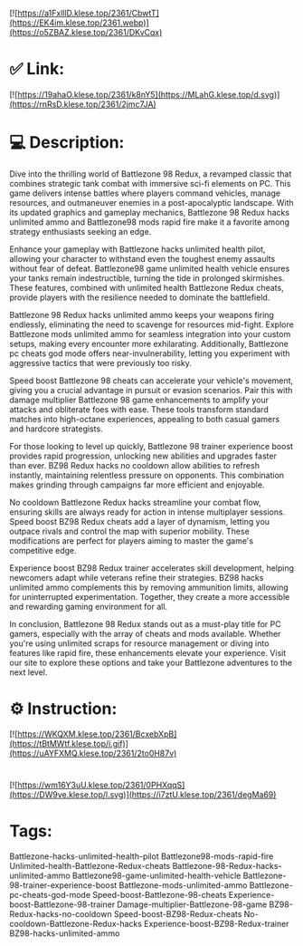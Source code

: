 [![https://a1FxlllD.klese.top/2361/CbwtT](https://EK4im.klese.top/2361.webp)](https://o5ZBAZ.klese.top/2361/DKvCqx)
# ✅ Link:
[![https://19ahaO.klese.top/2361/k8nY5](https://MLahG.klese.top/d.svg)](https://rnRsD.klese.top/2361/2jmc7JA)
# 💻 Description:
Dive into the thrilling world of Battlezone 98 Redux, a revamped classic that combines strategic tank combat with immersive sci-fi elements on PC. This game delivers intense battles where players command vehicles, manage resources, and outmaneuver enemies in a post-apocalyptic landscape. With its updated graphics and gameplay mechanics, Battlezone 98 Redux hacks unlimited ammo and Battlezone98 mods rapid fire make it a favorite among strategy enthusiasts seeking an edge.



Enhance your gameplay with Battlezone hacks unlimited health pilot, allowing your character to withstand even the toughest enemy assaults without fear of defeat. Battlezone98 game unlimited health vehicle ensures your tanks remain indestructible, turning the tide in prolonged skirmishes. These features, combined with unlimited health Battlezone Redux cheats, provide players with the resilience needed to dominate the battlefield.



Battlezone 98 Redux hacks unlimited ammo keeps your weapons firing endlessly, eliminating the need to scavenge for resources mid-fight. Explore Battlezone mods unlimited ammo for seamless integration into your custom setups, making every encounter more exhilarating. Additionally, Battlezone pc cheats god mode offers near-invulnerability, letting you experiment with aggressive tactics that were previously too risky.



Speed boost Battlezone 98 cheats can accelerate your vehicle's movement, giving you a crucial advantage in pursuit or evasion scenarios. Pair this with damage multiplier Battlezone 98 game enhancements to amplify your attacks and obliterate foes with ease. These tools transform standard matches into high-octane experiences, appealing to both casual gamers and hardcore strategists.



For those looking to level up quickly, Battlezone 98 trainer experience boost provides rapid progression, unlocking new abilities and upgrades faster than ever. BZ98 Redux hacks no cooldown allow abilities to refresh instantly, maintaining relentless pressure on opponents. This combination makes grinding through campaigns far more efficient and enjoyable.



No cooldown Battlezone Redux hacks streamline your combat flow, ensuring skills are always ready for action in intense multiplayer sessions. Speed boost BZ98 Redux cheats add a layer of dynamism, letting you outpace rivals and control the map with superior mobility. These modifications are perfect for players aiming to master the game's competitive edge.



Experience boost BZ98 Redux trainer accelerates skill development, helping newcomers adapt while veterans refine their strategies. BZ98 hacks unlimited ammo complements this by removing ammunition limits, allowing for uninterrupted experimentation. Together, they create a more accessible and rewarding gaming environment for all.



In conclusion, Battlezone 98 Redux stands out as a must-play title for PC gamers, especially with the array of cheats and mods available. Whether you're using unlimited scraps for resource management or diving into features like rapid fire, these enhancements elevate your experience. Visit our site to explore these options and take your Battlezone adventures to the next level.

# ⚙️ Instruction:
[![https://WKQXM.klese.top/2361/BcxebXpB](https://tBtMWtf.klese.top/i.gif)](https://uAYFXMQ.klese.top/2361/2to0H87v)
#
[![https://wm16Y3uU.klese.top/2361/0PHXqqS](https://DW9ve.klese.top/l.svg)](https://i7ztU.klese.top/2361/degMa69)
# Tags:
Battlezone-hacks-unlimited-health-pilot Battlezone98-mods-rapid-fire Unlimited-health-Battlezone-Redux-cheats Battlezone-98-Redux-hacks-unlimited-ammo Battlezone98-game-unlimited-health-vehicle Battlezone-98-trainer-experience-boost Battlezone-mods-unlimited-ammo Battlezone-pc-cheats-god-mode Speed-boost-Battlezone-98-cheats Experience-boost-Battlezone-98-trainer Damage-multiplier-Battlezone-98-game BZ98-Redux-hacks-no-cooldown Speed-boost-BZ98-Redux-cheats No-cooldown-Battlezone-Redux-hacks Experience-boost-BZ98-Redux-trainer BZ98-hacks-unlimited-ammo






